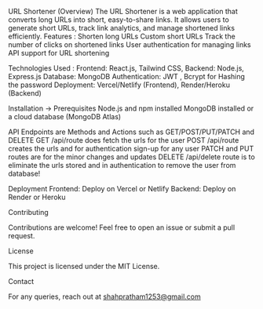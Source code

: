 URL Shortener 
(Overview)
The URL Shortener is a web application that converts long URLs into short, easy-to-share links.
It allows users to generate short URLs, track link analytics, and manage shortened links efficiently.
Features : 
Shorten long URLs
Custom short URLs 
Track the number of clicks on shortened links
User authentication for managing links 
API support for URL shortening

Technologies Used : Frontend: React.js, Tailwind CSS, Backend: Node.js, Express.js Database: MongoDB
Authentication: JWT , Bcrypt for Hashing the password
Deployment: Vercel/Netlify (Frontend), Render/Heroku (Backend)

Installation -> Prerequisites
Node.js and npm installed
MongoDB installed or a cloud database (MongoDB Atlas)

API Endpoints are Methods and Actions such as GET/POST/PUT/PATCH and DELETE
GET /api/route does fetch the urls for the user
POST /api/route creates the urls and for authentication sign-up for any user 
PATCH and PUT routes are for the minor changes and updates
DELETE /api/delete route is to eliminate the urls stored and in authentication to remove the user from database!

Deployment
Frontend: Deploy on Vercel or Netlify
Backend: Deploy on Render or Heroku

Contributing

Contributions are welcome! Feel free to open an issue or submit a pull request.

License

This project is licensed under the MIT License.

Contact

For any queries, reach out at shahpratham1253@gmail.com
